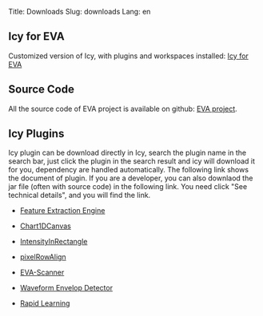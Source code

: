Title: Downloads
Slug: downloads
Lang: en

## Icy for EVA
Customized version of Icy, with plugins and workspaces installed:
[Icy for EVA](https://github.com/evaimg/Icy-App/archive/master.zip)


## Source Code
All the source code of EVA project is available on github: [EVA project](https://github.com/oeway/EVA/).

## Icy Plugins
Icy plugin can be download directly in Icy, search the plugin name in the search bar, just click the plugin in the search result and icy will download it for you, dependency are handled automatically. The following link shows the document of plugin.
If you are a developer, you can also downlaod the jar file (often with source code) in the following link. You need click "See technical details", and you will find the link.

* [Feature Extraction Engine](http://icy.bioimageanalysis.org/plugin/Feature_Extraction_Engine)

* [Chart1DCanvas](http://icy.bioimageanalysis.org/plugin/Chart1DCanvas)

* [IntensityInRectangle](http://icy.bioimageanalysis.org/plugin/IntensityInRectangle)

* [pixelRowAlign](http://icy.bioimageanalysis.org/plugin/pixelRowAlign)


* [EVA-Scanner](http://icy.bioimageanalysis.org/plugin/EVA-Scanner)


* [Waveform Envelop Detector](http://icy.bioimageanalysis.org/plugin/Waveform_Envelope_Detector)

* [Rapid Learning](http://icy.bioimageanalysis.org/plugin/Rapid_Learning)